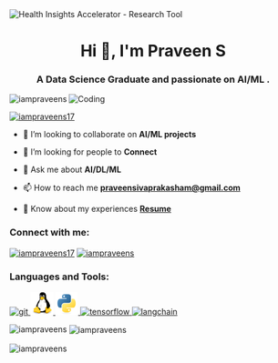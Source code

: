 <img src="https://149695847.v2.pressablecdn.com/wp-content/uploads/2019/02/Digital-Marketing-Write-For-Us.gif" alt="Health Insights Accelerator - Research Tool" height="500">
<h1 align="center">Hi 👋, I'm Praveen S</h1>
<h3 align="center">A Data Science Graduate and passionate on AI/ML  .</h3>
<img align="right" alt="Coding" width="400" src="https://camo.githubusercontent.com/cae12fddd9d6982901d82580bdf321d81fb299141098ca1c2d4891870827bf17/68747470733a2f2f6d69726f2e6d656469756d2e636f6d2f6d61782f313336302f302a37513379765349765f7430696f4a2d5a2e676966">

<p align="left"> <img src="https://komarev.com/ghpvc/?username=iampraveens&label=Profile%20views&color=0e75b6&style=flat" alt="iampraveens" /> </p>

<p align="left"> <a href="https://twitter.com/iampraveens17" target="blank"><img src="https://img.shields.io/twitter/follow/iampraveens17?logo=twitter&style=for-the-badge" alt="iampraveens17" /></a> </p>


- 👯 I’m looking to collaborate on **AI/ML projects**

- 🤝 I’m looking for people to **Connect**

- 💬 Ask me about **AI/DL/ML**

- 📫 How to reach me **praveensivaprakasham@gmail.com**

- 📄 Know about my experiences **[Resume](https://drive.google.com/file/d/1G5bxMltXhZspYxb5-2xbFClz7ep9Ah2Q/view?usp=sharing)**

<h3 align="left">Connect with me:</h3>

<p align="left">
<a href="https://twitter.com/iampraveens17" target="blank"><img align="center" src="https://raw.githubusercontent.com/rahuldkjain/github-profile-readme-generator/master/src/images/icons/Social/twitter.svg" alt="iampraveens17" height="30" width="40" /></a>
<a href="https://linkedin.com/in/iampraveens" target="blank"><img align="center" src="https://raw.githubusercontent.com/rahuldkjain/github-profile-readme-generator/master/src/images/icons/Social/linked-in-alt.svg" alt="iampraveens" height="30" width="40" /></a>
</p>

<h3 align="left">Languages and Tools:</h3>
</a> <a href="https://git-scm.com/" target="_blank" rel="noreferrer"> <img src="https://www.vectorlogo.zone/logos/git-scm/git-scm-icon.svg" alt="git" width="40" height="40"/> </a> <a href="https://www.linux.org/" target="_blank" rel="noreferrer"> <img src="https://raw.githubusercontent.com/devicons/devicon/master/icons/linux/linux-original.svg" alt="linux" width="40" height="40"/> </a> <a href="https://www.python.org" target="_blank" rel="noreferrer"> <img src="https://raw.githubusercontent.com/devicons/devicon/master/icons/python/python-original.svg" alt="python" width="40" height="40"/> <img src="https://avatars.githubusercontent.com/u/15658638?s=200&v=4" alt="tensorflow" width="40" height="40"/> <img src="https://github.com/iampraveens/iampraveens/assets/125688218/43d8cb90-3e0e-4588-be53-099067c3ed27" alt="langchain" width="40" height="60"/> </a> </p>

<p><img align="left" src="https://github-readme-stats.vercel.app/api/top-langs?username=iampraveens&show_icons=true&locale=en&layout=compact" alt="iampraveens" /></p>

<p>&nbsp;<img align="center" src="https://github-readme-stats.vercel.app/api?username=iampraveens&show_icons=true&locale=en" alt="iampraveens" /></p>

<p><img align="center" src="https://github-readme-streak-stats.herokuapp.com/?user=iampraveens&" alt="iampraveens" /></p>
